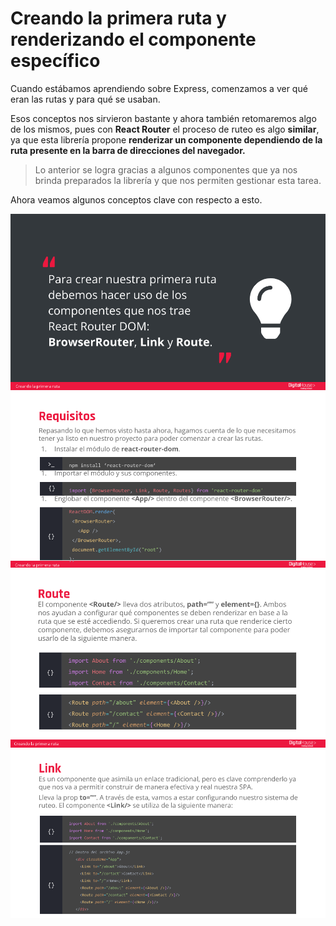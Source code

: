 # Creando la primera ruta y renderizando el componente específico #
Cuando estábamos aprendiendo sobre Express, comenzamos a ver qué eran las rutas y para qué se usaban.

Esos conceptos nos sirvieron bastante y ahora también retomaremos algo de los mismos, pues con **React Router** el proceso de ruteo es algo **similar**, ya que esta librería propone **renderizar un componente dependiendo de la ruta presente en la barra de direcciones del navegador.**

>Lo anterior se logra gracias a algunos componentes que ya nos brinda preparados la librería y que nos permiten gestionar esta tarea.

Ahora veamos algunos conceptos clave con respecto a esto.

![ruta1](/Imagenes//ruta1.png)
![ruta2](/Imagenes//ruta2.png)
![ruta3](/Imagenes//ruta3.png)
![ruta4](/Imagenes//ruta4.png)